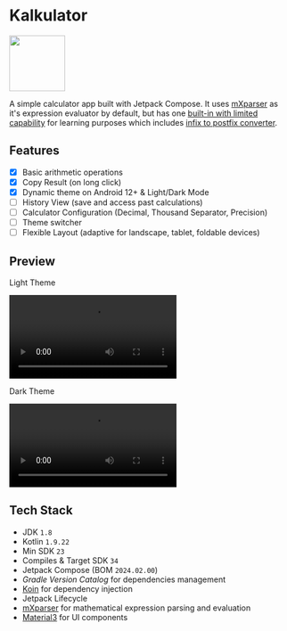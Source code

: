 # Kalkulator

<img src="https://res.cloudinary.com/hyuwah-github-io/image/upload/v1707476772/Kalkulator/kalkulator_icon.png" width="100"/>

A simple calculator app built with Jetpack Compose.
It uses [mXparser](https://mathparser.org/) as it's expression evaluator by default, but has one [built-in with limited capability](https://www.educative.io/answers/what-is-reverse-polish-notation) for learning purposes which includes [infix to postfix converter](https://csis.pace.edu/~wolf/CS122/infix-postfix.htm).

## Features

- [x] Basic arithmetic operations
- [x] Copy Result (on long click)
- [x] Dynamic theme on Android 12+ & Light/Dark Mode
- [ ] History View (save and access past calculations)
- [ ] Calculator Configuration (Decimal, Thousand Separator, Precision)
- [ ] Theme switcher
- [ ] Flexible Layout (adaptive for landscape, tablet, foldable devices)

## Preview

Light Theme

![Light Theme](https://res.cloudinary.com/hyuwah-github-io/video/upload/v1707476748/Kalkulator/kalkulator-light-theme.mp4)

Dark Theme

![Dark Theme](https://res.cloudinary.com/hyuwah-github-io/video/upload/v1707476747/Kalkulator/kalkulator-dark-theme.mp4)

## Tech Stack
- JDK `1.8`
- Kotlin `1.9.22`
- Min SDK `23`
- Compiles & Target SDK `34`
- Jetpack Compose (BOM `2024.02.00`)
- *Gradle Version Catalog* for dependencies management
- [Koin](https://github.com/InsertKoin/koin) for dependency injection
- Jetpack Lifecycle
- [mXparser](https://mathparser.org/) for mathematical expression parsing and evaluation
- [Material3](https://developer.android.com/jetpack/compose/material) for UI components